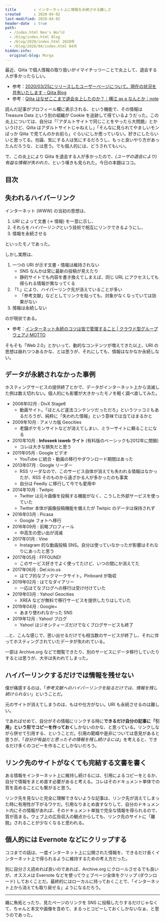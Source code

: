```yaml
---
title        : インターネット上に情報を永続させる難しさ
created      : 2020-04-02
last-modified: 2020-04-02
header-date  : true
path:
  - /index.html Neo's World
  - /blog/index.html Blog
  - /blog/2020/index.html 2020年
  - /blog/2020/04/index.html 04月
hidden-info:
  original-blog: Murga
---
```


最近、Qiita で個人情報の取り扱いがイマイチっつーことで炎上して、退会する人が多かったらしい。

- 参考：[2020/03/25にリリースしたユーザーページについて、現在の状況を共有いたします - Qiita Blog](https://blog.qiita.com/about-user-page-renewal-20200326-2/)
- 参考：[Qiita はなぜここまで退会炎上したのか？｜横江 as a なんとか｜note](https://note.com/yokoe3/n/n60745905539b)

読んだ記事がプロフィール欄に表示される、という機能で、その情報は Treasure Data という別の組織が Cookie を追跡して得ているようだった。この炎上については、自分は「『アダルトサイトで同じことをやったら大問題』とかいうけど、Qiita はアダルトサイトじゃねえし」「そんなに見られてやましいモンばっか Qiita で見てんのかお前ら」ぐらいにしか思っていない。好きにしたらいいと思ってる。勿論、気にする人は気にするだろうし、もっと良いやり方があったんだろうな、とは思う。でも個人的には、どうされてもいい。

で、この炎上により Qiita を退会する人が多かったので、*(ユーザの退会により) 有益な情報が失われた*、という嘆きも見られた。今日の本題はココ。

## 目次

## 失われるハイパーリンク

インターネット (WWW) の当初の思想は、

1. *URI* によって文書 (→ 情報) を一意に示し、
2. それらを*ハイパーリンク*という技術で相互にリンクできるようにし、
3. 情報を永続させる

といったモノであった。

しかし実際は、

1. 一つの URI が示す文書・情報は維持されない
    - SNS なんかは常に最新の投稿が見えたり
    - 静的サイトでも内容を書き換えてしまえば、同じ URL にアクセスしても得られる情報が異なってくる
2. 「1.」により、ハイパーリンク先が消えていることが多い
    - 「参考文献」などとしてリンクを貼っても、対象がなくなっていては効果がない
3. 情報は永続しない

のが現状である。

- 参考：[インターネット永続のコツは皆で管理すること | クラウド型グループウェアJ-MOTTO](https://www.j-motto.co.jp/00000000/column/2019/20190814.html)

そもそも「Web 2.0」とかいって、動的なコンテンツが増えてきた以上、URI の思想は崩れつつあるかな、とは思うが、それにしても、情報はなかなか永続しない。

## データが永続されなかった事例

ホスティングサービスの提供終了とかで、データがインターネット上から消滅した例は数え切れない。個人的にも影響が大きかったモノを軽く調べ直してみた。

- 2008年02月 : DivX Stage6
  - 動画サイト。「ほとんど違法コンテンツだっただろ」というツッコミもあるだろうが、純粋に「失われた情報」という意味では当てはまるかと
- 2009年10月 : アメリカ版 Geocities
  - 老舗ポケモンサイトなどが消えてしまい、ミラーサイトに頼ることになる
- 2010年10月 : **Infoseek isweb ライト** (有料版のベーシックも2012年に閉鎖)
  - コレは大きな損失だと思う
- 2011年05月 : Google ビデオ
  - YouTube に統合・動画の移行やダウンロード期間はあった
- 2013年07月 : Google リーダー
  - RSS リーダなので、このサービス自体が消えても失われる情報はなかったが、RSS そのものから遠ざかる人が多かったのも事実
  - 自分は Feedly に移行して今でも愛用中
- 2014年10月 : Twitpic
  - Twitter は元々画像を投稿する機能がなく、こうした外部サービスを使っていた
  - Twitter 本体が画像投稿機能を備えたが Twitpic のデータは保持されず
- 2016年03月 : Picasa
  - Google フォトへ移行
- 2016年09月 : 前略プロフィール
  - 中高生の思い出が消滅
- 2017年01月 : Vine
  - Instagram 的な動画投稿 SNS。自分は使っていなかったが影響はそれなりにあったと思う
- 2017年05月 : FFFOUND!
  - このサービス好きでよく使ってたけど、いつの間にか消えてた
- 2017年06月 : Del.icio.us
  - はてブ的なブックマークサイト。Pinboard が吸収
- 2019年02月 : はてなダイアリー
  - 一応はてなブログへの移行は受け付けていた
- 2019年03月 : Yahoo! Geocities
  - XREA などが無料で移行サービスを提供したりはしていた
- 2019年04月 : Google+
  - あまり使われなかった SNS
- 2019年12月 : Yahoo! ブログ
  - Yahoo! はジオシティーズだけでなくブログサービスも終了

…と、こんな感じで、思い出せるだけでも相当数のサービスが終了し、それに伴ってホスティングされていたデータが失われている。

一部は Archive.org などで閲覧できたり、別のサービスにデータ移行していたりするとは思うが、大半は失われてしまった。

## ハイパーリンクするだけでは情報を残せない

僕が痛感するのは、「*参考文献へのハイパーリンクを貼るだけでは、情報を残し続けられない*」ということだ。

元のサイトが消えてしまうのは、もはや仕方がない。URI も永続させるのは難しい。

であればせめて、自分がその情報にリンクする時に**できるだけ自分の記事に「引用」という形でコピーを作っておく**しかないのかな、と思っている。リンクしながら併せて引用する、ということだ。引用の範疇や是非については意見があると思うが、「*自分が有益だと思ったその情報を残し続けるには*」を考えると、できるだけ多くのコピーを作ることしかないだろう。

## リンク先のサイトがなくても完結する文書を書く

ある情報をインターネット上に維持し続けるには、引用によるコピーをとるか、自分で情報をまとめ直す必要があると考える。コレはそのドキュメント単体での質を高めることにも繋がると思う。

リンク先を見ないと完全に理解できないような記事は、リンク先が消えてしまった時に有用性が下がるワケだ。引用なりまとめ直すなりして、自分のドキュメント内にその情報があれば、そのドキュメント単独で完全な情報を得られるので、質が高まる。ウェブ上の広告収入の観点からしても、リンク先のサイトに「離脱」されることが少なくなると思われる。

## 個人的には Evernote などにクリップする

ココまでの話は、一度インターネット上に公開された情報を、できるだけ長くインターネット上で得られるように維持するための考え方だった。

別に自分さえ読めれば良いのであれば、Archive.org にクロールさせるでも良いが、オススメは Evernote などを使ってウェブページ全体をクリップ (ダウンロード) しておくことだ。最終的にはローカルに持っておくことで、「インターネット上から消えても取り戻せる」ようになるだろう。

---

雑に魚拓とったり、見たページのリンクを SNS に投稿したりするだけじゃなくて、ちゃんと本文や画像を含めて、まるっとコピーしておくしかないなぁ、と思うのであった。
